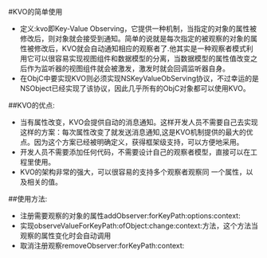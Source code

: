 #KVO的简单使用
- 定义:kvo即Key-Value Observing，它提供一种机制，当指定的对象的属性被修改后，则对象就会接受到通知。简单的说就是每次指定的被观察的对象的属性被修改后，KVO就会自动通知相应的观察者了.他其实是一种观察者模式利用它可以很容易实现视图组件和数据模型的分离，当数据模型的属性值改变之后作为监听器的视图组件就会被激发，激发时就会回调监听器自身。         
- 在ObjC中要实现KVO则必须实现NSKeyValueObServing协议，不过幸运的是NSObject已经实现了该协议，因此几乎所有的ObjC对象都可以使用KVO。

##KVO的优点:
- 当有属性改变，KVO会提供自动的消息通知。这样开发人员不需要自己去实现这样的方案：每次属性改变了就发送消息通知,这是KVO机制提供的最大的优点。因为这个方案已经被明确定义，获得框架级支持，可以方便地采用。
- 开发人员不需要添加任何代码，不需要设计自己的观察者模型，直接可以在工程里使用。
- KVO的架构非常的强大，可以很容易的支持多个观察者观察同 一个属性，以及相关的值。

##使用方法:
-  注册需要观察的对象的属性addObserver:forKeyPath:options:context:
-  实现observeValueForKeyPath:ofObject:change:context:方法，这个方法当观察的属性变化时会自动调用
-  取消注册观察removeObserver:forKeyPath:context: